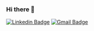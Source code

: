 ### Hi there 👋

[![Linkedin Badge](https://img.shields.io/badge/-bagusputrat-blue?style=flat-square&logo=Linkedin&logoColor=white&link=https://www.linkedin.com/in/bagusputrat)](https://www.linkedin.com/in/bagusputrat) [![Gmail Badge](https://img.shields.io/badge/-bagusputrat@gmail.com-c14438?style=flat-square&logo=Gmail&logoColor=white&link=mailto:bagusputrat@gmail.com)](mailto:bagusputrat@gmail.com)

<!--
**bagustriyanto/bagustriyanto** is a ✨ _special_ ✨ repository because its `README.md` (this file) appears on your GitHub profile.

Here are some ideas to get you started:

- 🔭 I’m currently working on ...
- 🌱 I’m currently learning ...
- 👯 I’m looking to collaborate on ...
- 🤔 I’m looking for help with ...
- 💬 Ask me about ...
- 📫 How to reach me: ...
- 😄 Pronouns: ...
- ⚡ Fun fact: ...
-->
